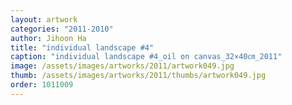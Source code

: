 ```yaml
---
layout: artwork
categories: "2011-2010"
author: Jihoon Ha
title: "individual landscape #4"
caption: "individual landscape #4_oil on canvas_32×40㎝_2011"
image: /assets/images/artworks/2011/artwork049.jpg
thumb: /assets/images/artworks/2011/thumbs/artwork049.jpg
order: 1011009
---
```

